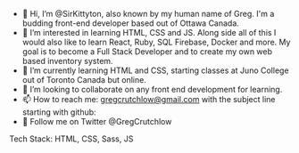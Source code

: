 - 👋 Hi, I’m @SirKittyton, also known by my human name of Greg. I'm a budding front-end developer based out of Ottawa Canada.
- 👀 I’m interested in learning HTML, CSS and JS. Along side all of this I would also like to learn React, Ruby, SQL Firebase, Docker and more. My goal is to become a Full Stack Developer and to create my own web based inventory system.
- 🌱 I’m currently learning HTML and CSS, starting classes at Juno College out of Toronto Canada but online.
- 💞️ I’m looking to collaborate on any front end development for learning.
- 📫 How to reach me: gregcrutchlow@gmail.com with the subject line starting with github:
- 🦆 Follow me on Twitter @GregCrutchlow

Tech Stack:
HTML, CSS, Sass, JS

<!---
SirKittyton/SirKittyton is a ✨ special ✨ repository because its `README.md` (this file) appears on your GitHub profile.
You can click the Preview link to take a look at your changes.
--->
